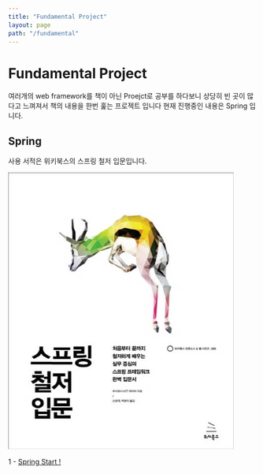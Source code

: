 ```yaml
---
title: "Fundamental Project"
layout: page
path: "/fundamental"
---
```


# Fundamental Project

여러개의 web framework를 책이 아닌 Proejct로 공부를 하다보니 상당히 빈 곳이 많다고 느껴져서 책의 내용을 한번 훑는 프로젝트 입니다 현재 진행중인 내용은 Spring 입니다.

## Spring

사용 서적은 위키북스의 스프링 철저 입문입니다.

![스프링 철저 입문](1.PNG)

1 - [Spring Start !](https://blog.civar.io/posts/fundamental/spring/1)